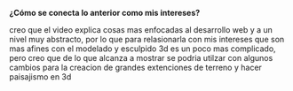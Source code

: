 **¿Cómo se conecta lo anterior como mis intereses?**

creo que el video explica cosas mas enfocadas al desarrollo web y a un nivel muy abstracto, por lo que para relasionarla con mis intereses que son mas afines con el modelado y esculpido 3d es un poco mas complicado, pero creo que de lo que alcanza a mostrar se podria utilzar con algunos cambios para la creacion de grandes extenciones de terreno y hacer paisajismo en 3d 
